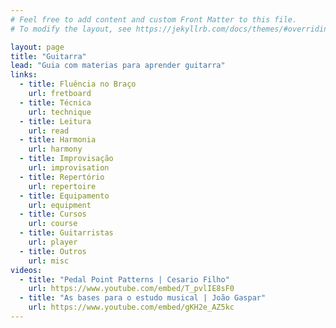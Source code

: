 ```yaml
---
# Feel free to add content and custom Front Matter to this file.
# To modify the layout, see https://jekyllrb.com/docs/themes/#overriding-theme-defaults

layout: page
title: "Guitarra"
lead: "Guia com materias para aprender guitarra"
links:
  - title: Fluência no Braço
    url: fretboard
  - title: Técnica
    url: technique
  - title: Leitura
    url: read
  - title: Harmonia
    url: harmony
  - title: Improvisação
    url: improvisation
  - title: Repertório
    url: repertoire
  - title: Equipamento
    url: equipment
  - title: Cursos
    url: course
  - title: Guitarristas
    url: player
  - title: Outros
    url: misc
videos:
  - title: "Pedal Point Patterns | Cesario Filho"
    url: https://www.youtube.com/embed/T_pvlIE8sF0
  - title: "As bases para o estudo musical | João Gaspar"
    url: https://www.youtube.com/embed/gKH2e_AZ5kc
---
```

